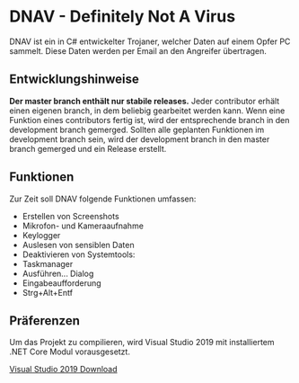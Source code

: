 # DNAV - Definitely Not A Virus
DNAV ist ein in C# entwickelter Trojaner, welcher Daten auf einem Opfer PC sammelt. Diese Daten werden per Email an den Angreifer übertragen.

## Entwicklungshinweise
**Der master branch enthält nur stabile releases.** Jeder contributor erhält einen eigenen branch, in dem beliebig gearbeitet werden kann. Wenn eine Funktion eines contributors fertig ist, wird der entsprechende branch in den development branch gemerged. Sollten alle geplanten Funktionen im development branch sein, wird der development branch in den master branch gemerged und ein Release erstellt.

## Funktionen
Zur Zeit soll DNAV folgende Funktionen umfassen:
- Erstellen von Screenshots
- Mikrofon- und Kameraaufnahme
- Keylogger
- Auslesen von sensiblen Daten
- Deaktivieren von Systemtools:
 - Taskmanager
 - Ausführen... Dialog
 - Eingabeaufforderung
 - Strg+Alt+Entf

## Präferenzen
Um das Projekt zu compilieren, wird Visual Studio 2019 mit installiertem .NET Core Modul vorausgesetzt.

[Visual Studio 2019 Download](https://visualstudio.microsoft.com/de/vs/)